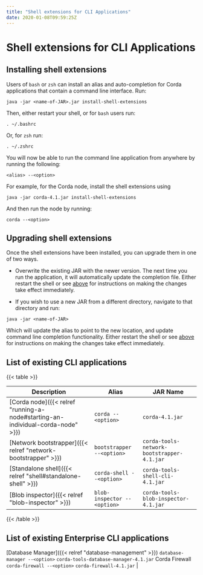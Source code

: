```yaml
---
title: "Shell extensions for CLI Applications"
date: 2020-01-08T09:59:25Z
---
```



# Shell extensions for CLI Applications

## Installing shell extensions
Users of `bash` or `zsh` can install an alias and auto-completion for Corda applications that contain a command line interface. Run:

```shell
java -jar <name-of-JAR>.jar install-shell-extensions
```
Then, either restart your shell, or for `bash` users run:

```shell
. ~/.bashrc
```
Or, for `zsh` run:

```shell
. ~/.zshrc
```
You will now be able to run the command line application from anywhere by running the following:

```shell
<alias> --<option>
```
For example, for the Corda node, install the shell extensions using

```shell
java -jar corda-4.1.jar install-shell-extensions
```
And then run the node by running:

```shell
corda --<option>
```

## Upgrading shell extensions
Once the shell extensions have been installed, you can upgrade them in one of two ways.


* Overwrite the existing JAR with the newer version. The next time you run the application, it will automatically update
                        the completion file. Either restart the shell or see [above](#installing-shell-extensions) for instructions
                        on making the changes take effect immediately.


* If you wish to use a new JAR from a different directory, navigate to that directory and run:

```shell
java -jar <name-of-JAR>
```
Which will update the alias to point to the new location, and update command line completion functionality. Either
                        restart the shell or see [above](#installing-shell-extensions) for instructions on making the changes take effect immediately.



## List of existing CLI applications

{{< table >}}

|Description|Alias|JAR Name|
|---------------------------------------------------------|------------------------------|----------------------------------------------------------|
|[Corda node]({{< relref "running-a-node#starting-an-individual-corda-node" >}})|`corda --<option>`|`corda-4.1.jar`|
|[Network bootstrapper]({{< relref "network-bootstrapper" >}})|`bootstrapper --<option>`|`corda-tools-network-bootstrapper-4.1.jar`|
|[Standalone shell]({{< relref "shell#standalone-shell" >}})|`corda-shell --<option>`|`corda-tools-shell-cli-4.1.jar`|
|[Blob inspector]({{< relref "blob-inspector" >}})|`blob-inspector --<option>`|`corda-tools-blob-inspector-4.1.jar`|

{{< /table >}}

## List of existing Enterprise CLI applications
[Database Manager]({{< relref "database-management" >}})                `database-manager --<option>`  `corda-tools-database-manager-4.1.jar`
                Corda Firewall          `corda-firewall --<option>`    `corda-firewall-4.1.jar`                                 |


